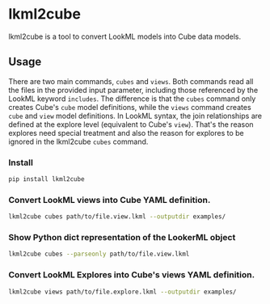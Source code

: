 # lkml2cube

lkml2cube is a tool to convert LookML models into Cube data models.

## Usage

There are two main commands, `cubes` and `views`. Both commands read all the files in the provided input parameter, including those referenced by the LookML keyword `includes`.
The difference is that the `cubes` command only creates Cube's `cube` model definitions, while the `views` command creates `cube` and `view` model definitions. In LookML syntax, the join relationships are defined at the explore level (equivalent to Cube's `view`). That's the reason explores need special treatment and also the reason for explores to be ignored in the lkml2cube `cubes` command.

### Install

```sh
pip install lkml2cube
```

### Convert LookML views into Cube YAML definition.

```sh
lkml2cube cubes path/to/file.view.lkml --outputdir examples/
```

### Show Python dict representation of the LookerML object

```sh
lkml2cube cubes --parseonly path/to/file.view.lkml
```

### Convert LookML Explores into Cube's views YAML definition.

```sh
lkml2cube views path/to/file.explore.lkml --outputdir examples/
```
